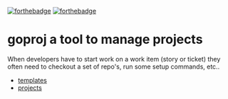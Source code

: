 [![forthebadge](https://forthebadge.com/images/badges/made-with-crayons.svg)](https://forthebadge.com)
[![forthebadge](https://forthebadge.com/images/badges/designed-in-etch-a-sketch.svg)](https://forthebadge.com)

# goproj a tool to manage projects

When developers have to start work on a work item (story or ticket) they often
need to checkout a set of repo's, run some setup commands, etc..


* [templates](template.md)
* [projects](project.md)

